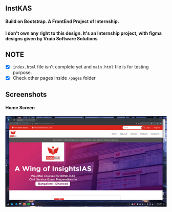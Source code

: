 ## InstKAS
#### Build on Bootstrap. A FrontEnd Project of Internship. 

#### I don't own any right to this design. It's an Internship project, with figma designs given by Vraio Software Solutions

## NOTE
- [x] ```index.html``` file isn't complete yet and ```main.html``` file is for testing purpose.
- [x] Check other pages inside ```/pages``` folder

## Screenshots
#### Home Screen
![Library Management](/img/Screenshot_20241017_212146.png) 
